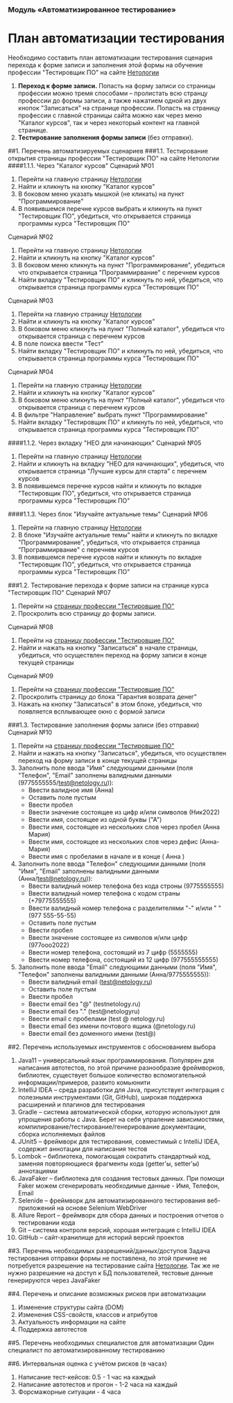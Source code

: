 ### Модуль «Автоматизированное тестирование»

# План автоматизации тестирования 

Необходимо составить план автоматизации тестирования сценария перехода к форме записи и заполнения этой формы на обучение профессии "Тестировщик ПО" на сайте [Нетологии](https://netology.ru/programs/qa#/order)
1. **Переход к форме записи.** Попасть на форму записи со страницы профессии можно тремя способами – пролистать всю странцу профессии до формы записи, а также нажатием одной из двух кнопок "Записаться" на странице профессии. Попасть на страницу профессии с главной страницы сайта можно как через меню "Каталог курсов", так и через некоторый контент на главной странице.
2. **Тестирование заполнения формы записи** (без отправки).

##1. Перечень автоматизируемых сценариев
###1.1. Тестирование открытия страницы профессии "Тестировщик ПО" на сайте Нетологии
####1.1.1. Через "Каталог курсов"
Сценарий №01 
1. Перейти на главную страницу [Нетологии](https://netology.ru/)
2. Найти и кликнуть на кнопку "Каталог курсов"
3. В боковом меню указать мышкой (не кликать) на пункт "Программирование" 
4. В появившемся перечне курсов выбрать и кликнуть на пункт "Тестировщик ПО", убедиться, что открывается страница программы курса "Тестировщик ПО"

Сценарий №02 
1. Перейти на главную страницу [Нетологии](https://netology.ru/)
2. Найти и кликнуть на кнопку "Каталог курсов"
3. В боковом меню кликнуть на пункт "Программирование", убедиться что открывается страница "Программирвание" с перечнем курсов
4. Найти вкладку "Тестировщик ПО" и кликнуть по ней, убедиться, что открывается страница программы курса "Тестировщик ПО"

Сценарий №03
1. Перейти на главную страницу [Нетологии](https://netology.ru/)
2. Найти и кликнуть на кнопку "Каталог курсов"
3. В боковом меню кликнуть на пункт "Полный каталог", убедиться что открывается страница с перечнем курсов
4. В поле поиска ввести "Тест"
5. Найти вкладку "Тестировщик ПО" и кликнуть по ней, убедиться, что открывается страница программы курса "Тестировщик ПО"

Сценарий №04
1. Перейти на главную страницу [Нетологии](https://netology.ru/)
2. Найти и кликнуть на кнопку "Каталог курсов"
3. В боковом меню кликнуть на пункт "Полный каталог", убедиться что открывается страница с перечнем курсов
4. В фильтре "Направление" выбрать пункт "Программирование"
5. Найти вкладку "Тестировщик ПО" и кликнуть по ней, убедиться, что открывается страница программы курса "Тестировщик ПО"

####1.1.2. Через вкладку "НЕО для начинающих"
Сценарий №05
1. Перейти на главную страницу [Нетологии](https://netology.ru/)
2. Найти и кликнуть на вкладку "НЕО для начинающих", убедиться, что открывается страница "Лучшие курсы для старта" с перечнем курсов
3. В появившемся перечне курсов найти и кликнуть по вкладке "Тестировщик ПО", убедиться, что открывается страница программы курса "Тестировщик ПО"

####1.1.3. Через блок "Изучайте актуальные темы"
Сценарий №06
1. Перейти на главную страницу [Нетологии](https://netology.ru/)
2. В блоке "Изучайте актуальные темы" найти и кликнуть по вкладке "Программирование", убедиться, что открывается страница "Программирвание" с перечнем курсов
3. В появившемся перечне курсов найти и кликнуть по вкладке "Тестировщик ПО", убедиться, что открывается страница программы курса "Тестировщик ПО"

###1.2. Тестирование перехода к форме записи на странице курса "Тестировщик ПО"
Сценарий №07
1. Перейти на [страницу профессии "Тестировщие ПО"](https://netology.ru/programs/qa)
2. Проскролить всю страницу до формы записи.

Сценарий №08
1. Перейти на [страницу профессии "Тестировщие ПО"](https://netology.ru/programs/qa)
2. Найти и нажать на кнопку "Записаться" в начале страницы, убедиться, что осуществлен переход на форму записи в конце текущей страницы

Сценарий №09
1. Перейти на [страницу профессии "Тестировщие ПО"](https://netology.ru/programs/qa)
2. Проскролить страницу до блока "Гарантия возврата денег"
3. Нажать на кнопку "Записаться" в этом блоке, убедиться, что появляется всплывающее окно с формой записи

###1.3. Тестирование заполнения формы записи (без отправки)
Сценарий №10
1. Перейти на [страницу профессии "Тестировщие ПО"](https://netology.ru/programs/qa)
2. Найти и нажать на кнопку "Записаться", убедиться, что осуществлен переход на форму записи в конце текущей страницы
3. Заполнить поле ввода "Имя" следующими данными (поля "Телефон", "Email" заполнены валидными данными (9775555555/test@netology.ru)):
   - Ввести валидное имя (Анна) 
   - Оставить поле пустым
   - Ввести пробел
   - Ввести значение состоящее из цифр и/или символов (Ник2022)
   - Ввести имя, состоящее из одной буквы ("А")
   - Ввести имя, состоящее из нескольких слов через пробел (Анна Мария)
   - Ввести имя, состоящее из нескольких слов через дефис (Анна-Мария)
   - Ввести имя с пробелами в начале и в конце ( Анна )
4. Заполнить поле ввода "Телефон" следующими данными (поля "Имя", "Email" заполнены валидными данными (Анна/test@netology.ru)):
   - Ввести валидный номер телефона без кода строны  (9775555555)
   - Ввести валидный номер телефона с кодом страны (+79775555555)
   - Ввести валидный номер телефона с разделителями "-" и/или " " (977 555-55-55)
   - Оставить поле пустым
   - Ввести пробел
   - Ввести значение состоящее из символов и/или цифр (977ооо2022)
   - Ввести номер телефона, состоящий из 7 цифр (5555555)
   - Ввести номер телефона, состоящий из 12 цифр (977555555555)
5. Заполнить поле ввода "Email" следующими данными (поля "Имя", "Телефон" заполнены валидными данными (Анна/9775555555)):
   - Ввести валидный email (test@netology.ru)
   - Оставить поле пустым
   - Ввести пробел
   - Ввести email без "@" (testnetology.ru)
   - Ввести email без "." (test@netologyru)
   - Ввести email с пробелами (test @ netology.ru)
   - Ввести email без имени почтового ящика (@netology.ru)
   - Ввести email без доменного имени (test@)

##2. Перечень используемых инструментов с обоснованием выбора
1. Java11 – универсальный язык программирования. Популярен для написания автотестов, по этой причине разнообразие фреймворков, библиотек, существует большое количество вспомогательной информации/примеров, развито комьюнити
2. IntelliJ IDEА – среда разработки для Java, присутствует интеграция с полезными инструментами (Git, GitHub), широкая поддержка расширений и плагинов для тестирования
3. Gradle – система автоматической сборки, которую используют для упрощения работы с Java. Берет на себя упраление зависимостями, компилирование/тестирование/генерирование документации, сборка исполняемых файлов
4. JUnit5 – фреймворк для тестирования, совместимый с IntelliJ IDEA, содержит аннотации для написания тестов
5. Lombok – библиотека, помогающая сократить стандартный код, заменяя повторяющиеся фрагменты кода (getter'ы, setter'ы) аннотациями
6. JavaFaker – библиотека для создания тестовых данных. При помощи Faker можем сгенерировать необходимые данные - Имя, Телефон, Email
7. Selenide – фреймворк для автоматизированного тестирования веб-приложений на основе Selenium WebDriver
8. Allure Report – фреймворк для сбора данных и построения отчетов о тестировании кода
9. Git – система контроля версий, хорошая интеграция с IntelliJ IDEA
10. GitHub – cайт-хранилище для историй версий проектов

##3. Перечень необходимых разрешений/данных/доступов
Задача тестирования отправки формы не поставлена, по этой причине не потребуется разрешение на тестирование сайта [Нетологии](https://netology.ru/).
Так же не нужно разрешение на доступ к БД пользователей, тестовые данные генерируются через JavaFaker

##4. Перечень и описание возможных рисков при автоматизации
1. Изменение структуры сайта (DOM)
2. Изменения CSS-свойств, классов и атрибутов
3. Актуальность информации на сайте
4. Поддержка автотестов

##5. Перечень необходимых специалистов для автоматизации
Один специалист по автоматизированному тестированию

##6. Интервальная оценка с учётом рисков (в часах)
1. Написание тест-кейсов: 0.5 - 1 час на каждый
2. Написание автотестов и прогон - 1-2 часа на каждый
3. Форсмажорные ситуации - 4 часа

